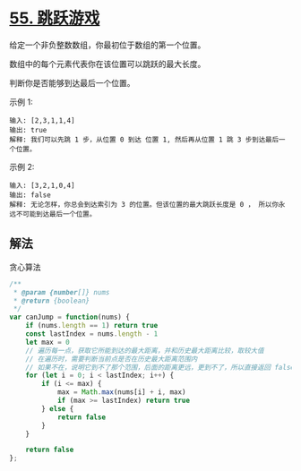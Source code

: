 # [55. 跳跃游戏](https://leetcode-cn.com/problems/jump-game/)
给定一个非负整数数组，你最初位于数组的第一个位置。

数组中的每个元素代表你在该位置可以跳跃的最大长度。

判断你是否能够到达最后一个位置。

示例 1:
```
输入: [2,3,1,1,4]
输出: true
解释: 我们可以先跳 1 步，从位置 0 到达 位置 1, 然后再从位置 1 跳 3 步到达最后一个位置。
```
示例 2:
```
输入: [3,2,1,0,4]
输出: false
解释: 无论怎样，你总会到达索引为 3 的位置。但该位置的最大跳跃长度是 0 ， 所以你永远不可能到达最后一个位置。
```
## 解法
贪心算法
```js
/**
 * @param {number[]} nums
 * @return {boolean}
 */
var canJump = function(nums) {
    if (nums.length == 1) return true
    const lastIndex = nums.length - 1
    let max = 0
    // 遍历每一点，获取它所能到达的最大距离，并和历史最大距离比较，取较大值
    // 在遍历时，需要判断当前点是否在历史最大距离范围内
    // 如果不在，说明它到不了那个范围，后面的距离更远，更到不了，所以直接返回 false
    for (let i = 0; i < lastIndex; i++) {
        if (i <= max) {
            max = Math.max(nums[i] + i, max)
            if (max >= lastIndex) return true
        } else {
            return false
        }
    }

    return false
};
```
